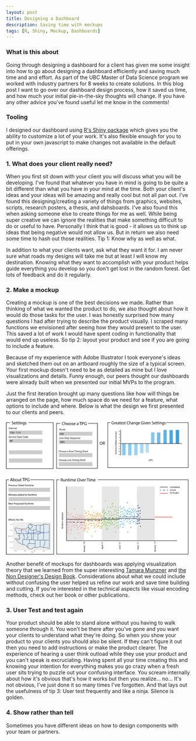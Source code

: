 ```yaml
---
layout: post  
title: Designing a Dashboard
description: Saving time with mockups
tags: [R, Shiny, Mockup, Dashboards]
---
```


### What is this about

Going through designing a dashboard for a client has given me some insight into how to go about designing a dashboard efficiently and saving much time and and effort. As part of the UBC Master of Data Science program we worked with industry partners for 8 weeks to create solutions. In this blog post I want to go over our dashboard design process, how it saved us time, and how much your initial pie-in-the-sky thoughts will change. If you have any other advice you've found useful let me know in the comments!

### Tooling

I designed our dashboard using [R's Shiny package](https://www.rstudio.com/products/shiny/) which gives you the ability to customize a lot of your work. It's also flexible enough for you to put in your own javascript to make changes not available in the default offerings.

### 1. What does your client really need?

When you first sit down with your client you will discuss what you will be developing. I've found that whatever you have in mind is going to be quite a bit different than what you have in your mind at the time. Both your client's ideas and your ideas will be amazing and really cool but not all pan out. I've found this designing/creating a variety of things from graphics, websites, scripts, research posters, a thesis, and dahsboards. I've also found this when asking someone else to create things for me as well. While being super creative we can ignore the realities that make something difficult to do or useful to have. Personally I think that is good - it allows us to think up ideas that being negative would not allow us. But in return we also need some time to hash out those realities. Tip 1: Know why as well as what.

In addition to what your clients want, ask what they want it for. I am never sure what roads my designs will take me but at least I will know my destination. Knowing what they want to accomplish with your product helps guide everything you develop so you don't get lost in the random forest. Get lots of feedback and do it regularly.

### 2. Make a mockup

Creating a mockup is one of the best decisions we made. Rather than thinking of what we wanted the product to do, we also thought about how it would do those tasks for the user. I was honestly surprised how many questions I had after trying to describe the product visually. I scraped many functions we envisioned after seeing how they would present to the user. This saved a lot of work I would have spent coding in functionality that would end up useless. So tip 2: layout your product and see if you are going to include a feature.

Because of my experience with Adobe Illustrator I took everyone's ideas and sketched them out on an artboard roughly the size of a typical screen. Your first mockup doesn't need to be as detailed as mine but I love visualizations and details. Funny enough, our peers thought our dashboards were already built when we presented our initial MVPs to the program.

Just the first iteration brought up many questions like how will things be arranged on the page, how much space do we need for a feature, what options to include and where. Below is what the design we first presented to our clients and peers. 

<img src="../img/erp_mockup.png" style="width:500px;">

Another benefit of mockups for dashboards was applying visualization theory that we learned from the super interesting [Tamara Munzner](http://www.cs.ubc.ca/~tmm/) and [the Non Designer's Design Book](https://www.amazon.com/Non-Designers-Design-Book-4th/dp/0133966151). Considerations about what we could include without confusing the user helped us refine our work and save time building and cutting. If you're interested in the technical aspects like visual encoding methods, check out her book or other publications.

### 3. User Test and test again

Your product should be able to stand alone without you having to walk someone through it. You won't be there after you've gone and you want your clients to understand what they're doing. So when you show your product to your clients you should also be silent. If they can't figure it out then you need to add instructions or make the product clearer. The experience of hearing a user think outload while they use your product and you can't speak is excruciating. Having spent all your time creating this and knowing your intention for everything makes you go crazy when a fresh user sits trying to puzzle out your confusing interface. You scream internally about how it's obvious that's how it works but then you realize... no... It's not obvious, I've just done it so many times I've forgotten. And that lays out the usefulness of tip 3: User test frequently and like a ninja. Silence is golden.

### 4. Show rather than tell

Sometimes you have different ideas on how to design components with your team or partners. 